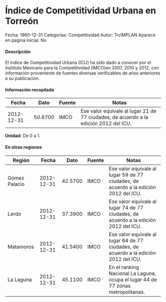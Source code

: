 Índice de Competitividad Urbana en Torreón
=====

Fecha: 1980-12-31
Categorías: Competitividad
Autor: TrcIMPLAN
Aparece en pagina inicial: No

#### Descripción

El índice de Competitividad Urbana (ICU) ha sido dado a conocer por el Instituto Mexicano para la Competitividad (IMCO)en 2007, 2010 y 2012, con información proveniente de fuentes diversas verificables de años anteriores a su publicación.

#### Información recopilada

<table class="table table-hover table-bordered matriz">
<thead>
<tr>
<th>Fecha</th>
<th>Dato</th>
<th>Fuente</th>
<th>Notas</th>
</tr>
</thead>
<tbody>
<tr>
<td>2012-12-31</td>
<td class="derecha">50.6700</td>
<td>IMCO</td>
<td>Ese valor equivale al lugar 21 de 77 ciudades, de acuerdo a la edición 2012 del ICU.</td>
</tr>
</tbody>
</table>

<b>Unidad:</b> De 0 a 1.




#### En otras regiones

<table class="table table-hover table-bordered matriz">
<thead>
<tr>
<th>Región</th>
<th>Fecha</th>
<th>Dato</th>
<th>Fuente</th>
<th>Notas</th>
</tr>
</thead>
<tbody>
<tr>
<td>Gómez Palacio</td>
<td>2012-12-31</td>
<td class="derecha">42.5700</td>
<td>IMCO</td>
<td>Ese valor equivale al lugar 59 de 77 ciudades, de acuerdo a la edición 2012 del ICU.</td>
</tr>
<tr>
<td>Lerdo</td>
<td>2012-12-31</td>
<td class="derecha">37.3900</td>
<td>IMCO</td>
<td>Ese valor equivale al lugar 74 de 77 ciudades, de acuerdo a la edición 2012 del ICU.</td>
</tr>
<tr>
<td>Matamoros</td>
<td>2012-12-31</td>
<td class="derecha">41.5400</td>
<td>IMCO</td>
<td>Ese valor equivale al lugar 64 de 77 ciudades, de acuerdo a la edición 2012 del ICU.</td>
</tr>
<tr>
<td>La Laguna</td>
<td>2012-12-31</td>
<td class="derecha">45.1100</td>
<td>IMCO</td>
<td>En el ranking Nacional La Laguna, ocupa el lugar 44 de 77 zonas metropolitanas.</td>
</tr>
</tbody>
</table>

